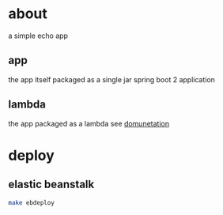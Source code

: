 # about
a simple echo app

## app
the app itself packaged as a single jar spring boot 2 application

## lambda
the app packaged as a lambda
see [domunetation](https://github.com/awslabs/aws-serverless-java-container/wiki/Quick-start---Spring-Boot2)

# deploy
## elastic beanstalk
```bash
make ebdeploy
```
